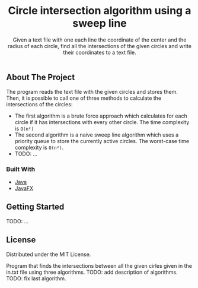 
<!-- PROJECT LOGO -->
<br />
<p align="center">
  <h1 align="center">Circle intersection algorithm using a sweep line</h1>

  <p align="center">
    Given a text file with one each line the coordinate of the center and the radius of each circle, find all the intersections of the given circles and write their coordinates to a text file.
    <br />
    <br />
  </p>
</p>


<!-- ABOUT THE PROJECT -->
## About The Project

The program reads the text file with the given circles and stores them. Then, it is possible to call one of three methods to calculate the intersections of the circles:
* The first algorithm is a brute force approach which calculates for each circle if it has intersections with every other circle. The time complexity is `O(n²)` 
* The second algorithm is a naive sweep line algorithm which uses a priority queue to store the currently active circles. The worst-case time complexity is `O(n²)`.
* TODO: ...

### Built With
* [Java](https://www.java.com/)
* [JavaFX](https://openjfx.io/)


<!-- GETTING STARTED -->
## Getting Started

TODO: ...

<!-- LICENSE -->
## License

Distributed under the MIT License.



Program that finds the intersections between all the given cirles given in the in.txt file using three algorithms.
TODO: add description of algorithms.
TODO: fix last algorithm.
